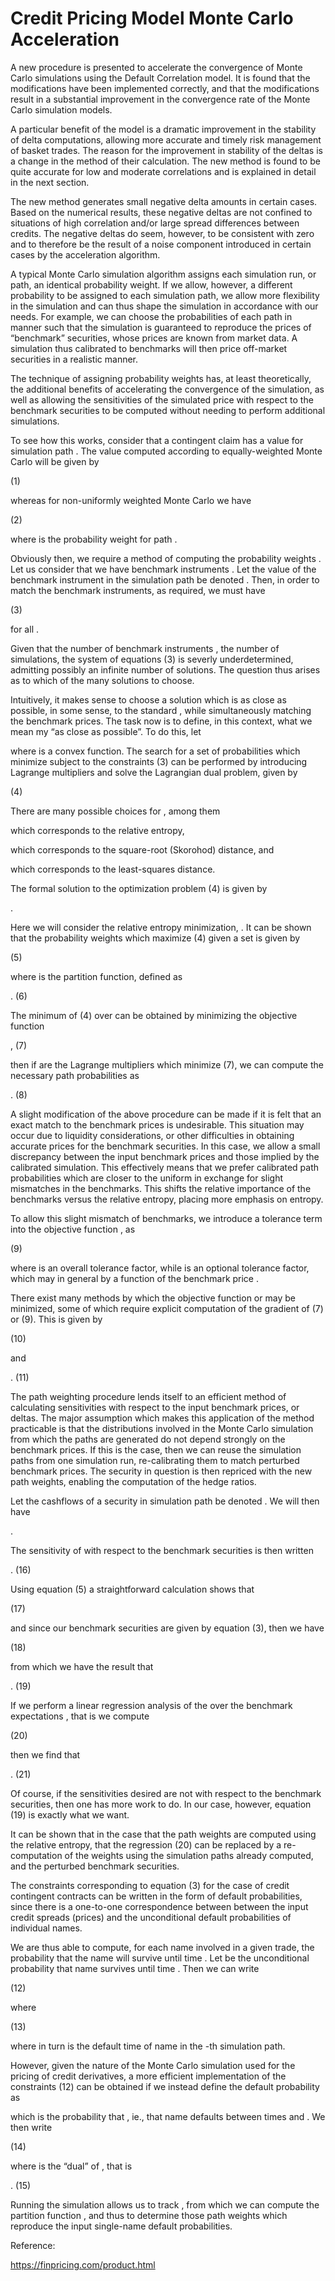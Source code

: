# Credit Pricing Model Monte Carlo Acceleration


A new procedure is presented to accelerate the convergence of Monte Carlo simulations using the Default Correlation model.  It is found that the modifications have been implemented correctly,  and that the modifications result in a substantial improvement in the convergence rate of the Monte Carlo simulation models.  

A particular benefit of the model is a dramatic improvement in the stability of  delta computations, allowing more accurate and timely risk management of basket trades.  The reason for the improvement in stability of the deltas is a change in the method of their calculation.  The new method is found to be quite accurate  for low and moderate correlations and is explained in detail in the next section.

The new method generates small negative delta amounts in certain cases.  Based on the numerical results, these negative deltas are not confined to situations of high correlation and/or large spread differences between credits.  The negative deltas do seem, however,  to be consistent with zero and to therefore be the result of a noise component introduced in certain cases by the acceleration algorithm.

A typical Monte Carlo simulation algorithm assigns each simulation run, or path, an identical probability weight.  If we allow, however, a different probability to be assigned to each simulation path, we allow more flexibility in the simulation and can thus shape the simulation in accordance with our needs.  For example, we can choose the probabilities of each path in manner such that the simulation is guaranteed to reproduce the prices of “benchmark” securities, whose prices are known from market data.  A simulation thus calibrated to benchmarks will then price off-market securities in a realistic manner.

The technique of assigning probability weights has, at least theoretically, the additional benefits of accelerating the convergence of the simulation, as well as allowing the sensitivities of the simulated price with respect to the benchmark securities to be computed without needing to perform additional simulations.

To see how this works, consider that a contingent claim has a value    for simulation path  .  The value computed according to equally-weighted Monte Carlo will be given by

  (1)

whereas for non-uniformly weighted Monte Carlo we have

  (2)

where   is the probability weight for path  .    

Obviously then, we require a method of computing the probability weights  .    Let us consider that we have   benchmark instruments  .  Let the value of the   benchmark instrument in the   simulation path be denoted  .  Then, in order to match the benchmark instruments, as required,  we must have

  (3)

for all  .

Given that the number of benchmark instruments  , the number of simulations, the system of equations (3) is severly underdetermined, admitting possibly an infinite number of solutions.  The question thus arises as to which of the many solutions to choose.

Intuitively, it makes sense to choose a solution which is as close as possible, in some sense, to the standard  , while simultaneously matching the benchmark prices.  The task now is to define, in this context, what we mean my “as close as possible”.  To do this, let

 

where   is a convex function.   The search for a set of probabilities   which minimize   subject to the constraints (3) can be performed by introducing    Lagrange multipliers   and solve the Lagrangian dual problem, given by

  (4)

There are many possible choices for  , among them

 

which corresponds to the relative entropy,

 

which corresponds to the square-root (Skorohod) distance, and

 

which corresponds to the least-squares distance.

The formal solution to the optimization problem (4) is given by

 .

Here we will consider the relative entropy minimization,  .  It can be shown that the probability weights   which maximize (4) given a set   is given by

  (5)

where   is the partition function, defined as

 . (6)

The minimum of (4) over   can be obtained by minimizing the objective function

 , (7)

then if   are the Lagrange multipliers which minimize (7), we can compute the necessary path probabilities   as

 . (8)

A slight modification of the above procedure can be made if it is felt that an exact match to the benchmark prices is undesirable.  This situation may occur due to liquidity considerations, or other difficulties in obtaining accurate prices for the benchmark securities.  In this case, we allow a small discrepancy between the input benchmark prices and those implied by the calibrated simulation.  This effectively means that we prefer calibrated path probabilities which are closer to the uniform   in exchange for slight mismatches in the benchmarks.  This shifts the relative importance of the benchmarks versus the relative entropy, placing more emphasis on entropy.

To allow this slight mismatch of benchmarks, we introduce a tolerance term into the objective function  , as

  (9)

where   is an overall tolerance factor, while   is an optional tolerance factor, which may in general by a function of the benchmark price  .

There exist many methods by which the objective function   or   may be minimized, some of which require explicit computation of the gradient of (7) or (9).  This is given by

  (10)

and

 . (11)


The path weighting procedure lends itself to an efficient method of calculating sensitivities with respect to the input benchmark prices, or deltas.   The major assumption which makes this application of the method practicable is that the distributions involved in the Monte Carlo simulation from which the paths are generated do not depend strongly on the benchmark prices.  If this is the case, then we can reuse the simulation paths from one simulation run, re-calibrating them to match perturbed benchmark prices.  The security in question is then repriced with the new path weights, enabling the computation of the hedge ratios.

Let the cashflows of a security in simulation path   be denoted  .  We will then have

 .

The sensitivity of   with respect to the benchmark securities   is then written

 .  (16)

Using equation (5) a straightforward calculation shows that

  (17)

and since our benchmark securities are given by equation (3), then we have

  (18)

from which we have the result that

 . (19)

If we perform a linear regression analysis of the   over the benchmark expectations  , that is we compute

  (20)

then we find that

 . (21)

Of course, if the sensitivities desired are not with respect to the benchmark securities, then one has more work to do.  In our case, however, equation (19) is exactly what we want.

It can be shown that in the case that the path weights   are computed using the relative entropy, that the regression (20) can be replaced by a re-computation of the weights using the simulation paths already computed, and the perturbed benchmark securities.

The constraints corresponding to equation (3) for the case of credit contingent contracts can be written in the form of default probabilities, since there is a one-to-one correspondence between between the input credit spreads (prices) and the unconditional default probabilities of individual names.

We are thus able to compute, for each name involved in a given trade, the probability  that the name will survive until time  .  Let   be the unconditional probability that name   survives until time  .  Then we can write

  (12)

where

   (13)

where in turn   is the default time of name   in the  -th simulation path.

However, given the nature of the Monte Carlo simulation used for the pricing of credit derivatives, a more efficient implementation of the constraints (12) can be obtained if we instead define the default probability   as

 

which is the probability that  , ie., that name   defaults between times   and  . We then write

  (14)

where   is the “dual” of  , that is

 . (15)

Running the simulation allows us to track  , from which we can compute the partition function  , and thus to determine those path weights which reproduce the input single-name default probabilities.


Reference:

https://finpricing.com/product.html

